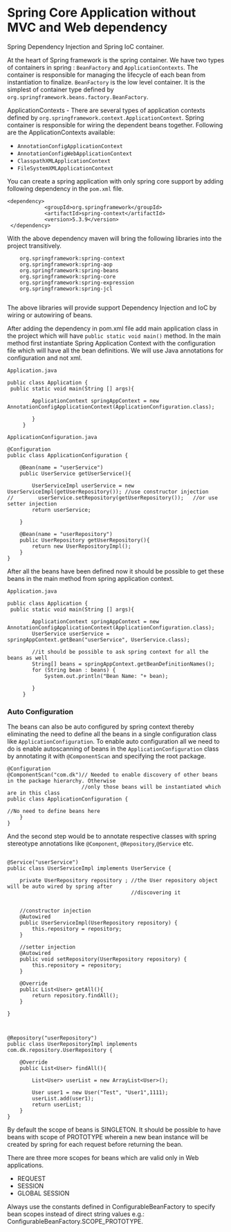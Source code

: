 # Spring Core Application without MVC and Web dependency
Spring Dependency Injection and Spring IoC container.

At the heart of Spring framework is the spring container. We have two types of containers in spring :  `BeanFactory` and `ApplicationContexts`.
The container is responsible for managing the lifecycle of each bean from instantiation to finalize.
`BeanFactory` is the low level container. It is the simplest of container type defined by `org.springframework.beans.factory.BeanFactory`.

ApplicationContexts - There are several types of application contexts defined by `org.springframework.context.ApplicationContext`. Spring container is responsible for wiring the dependent beans together.
Following are the ApplicationContexts available:
* `AnnotationConfigApplicationContext`
* `AnnotationConfigWebApplicationContext`
* `ClasspathXMLApplicationContext`
* `FileSystemXMLApplicationContext`

You can create a spring application with only spring core support by adding following dependency in the 
`pom.xml` file.

```
<dependency>
            <groupId>org.springframework</groupId>
            <artifactId>spring-context</artifactId>
            <version>5.3.9</version>
 </dependency>
```
With the above dependency maven will bring the following libraries into the project transitively.
```
    org.springframework:spring-context
    org.springframework:spring-aop
    org.springframework:spring-beans
    org.springframework:spring-core
    org.springframework:spring-expression
    org.springframework:spring-jcl
    
```
The above libraries will provide support Dependency Injection and IoC by wiring or autowiring of beans.

After adding the dependency in pom.xml file add main application class in the project which will have 
`public static void main()` method. In the main method first instantiate Spring Application Context with 
the configuration file which will have all the bean definitions. We will use Java annotations for 
configuration and not xml.

`Application.java`
```
public class Application {
 public static void main(String [] args){

        ApplicationContext springAppContext = new AnnotationConfigApplicationContext(ApplicationConfiguration.class);
     
        }
     }
```


`ApplicationConfiguration.java`

```
@Configuration
public class ApplicationConfiguration {

    @Bean(name = "userService")
    public UserService getUserService(){
    
        UserServiceImpl userService = new UserServiceImpl(getUserRepository()); //use constructor injection
//        userService.setRepository(getUserRepository());   //or use setter injection
        return userService;
        
    }

    @Bean(name = "userRepository")
    public UserRepository getUserRepository(){
        return new UserRepositoryImpl();
    }
}
```

After all the beans have been defined now it should be possible to get these beans in the main method from 
spring application context.

`Application.java`
```
public class Application {
 public static void main(String [] args){

        ApplicationContext springAppContext = new AnnotationConfigApplicationContext(ApplicationConfiguration.class);
        UserService userService = springAppContext.getBean("userService", UserService.class);
        
        //it should be possible to ask spring context for all the beans as well
        String[] beans = springAppContext.getBeanDefinitionNames();
        for (String bean : beans) {
            System.out.println("Bean Name: "+ bean);
        
        }
     }
```
### Auto Configuration
The beans can also be auto configured by spring context thereby eliminating the need to define all the 
beans in a single configuration class like `ApplicationConfiguration`.
To enable auto configuration all we need to do is enable autoscanning of beans in the 
`ApplicationConfiguration` class by annotating it with `@ComponentScan` and specifying the root package.

```
@Configuration
@ComponentScan("com.dk")// Needed to enable discovery of other beans in the package hierarchy. Otherwise 
                        //only those beans will be instantiated which are in this class
public class ApplicationConfiguration {

//No need to define beans here
    }
}
```

And the second step would be to annotate respective classes with spring stereotype annotations like 
`@Component`, `@Repository`,`@Service` etc.

```

@Service("userService")
public class UserServiceImpl implements UserService {

    private UserRepository repository ; //the User repository object will be auto wired by spring after 
                                        //discovering it
    
    
    //constructor injection
    @Autowired
    public UserServiceImpl(UserRepository repository) {
        this.repository = repository;
    }
    
    //setter injection
    @Autowired
    public void setRepository(UserRepository repository) {
        this.repository = repository;
    }

    @Override
    public List<User> getAll(){
        return repository.findAll();
    }

}


```

```

@Repository("userRepository")
public class UserRepositoryImpl implements com.dk.repository.UserRepository {

    @Override
    public List<User> findAll(){

        List<User> userList = new ArrayList<User>();

        User user1 = new User("Test", "User1",1111);
        userList.add(user1);
        return userList;
    }
}
```
By default the scope of beans is SINGLETON. It should be possible to have beans with scope of PROTOTYPE 
wherein a new bean instance will be created by spring for each request before returning the bean.

There are three more scopes for beans which are valid only in Web applications.
* REQUEST
* SESSION
* GLOBAL SESSION

Always use the constants defined in ConfigurableBeanFactory to specify bean scopes instead of direct 
string values e.g.:  ConfigurableBeanFactory.SCOPE_PROTOTYPE.
